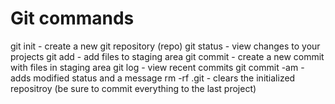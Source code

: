 # Git commands

git init - create a new git repository (repo)
git status - view changes to your projects
git add - add files to staging area
git commit - create a new commit with files in staging area
git log - view recent commits
git commit -am - adds modified status and a message
rm -rf .git - clears the initialized repositroy (be sure to commit everything to the last project)